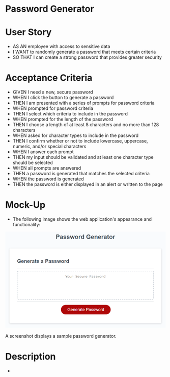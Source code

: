 # Password Generator

# User Story

- AS AN employee with access to sensitive data
- I WANT to randomly generate a password that meets certain criteria
- SO THAT I can create a strong password that provides greater security

# Acceptance Criteria

- GIVEN I need a new, secure password
- WHEN I click the button to generate a password
- THEN I am presented with a series of prompts for password criteria
- WHEN prompted for password criteria
- THEN I select which criteria to include in the password
- WHEN prompted for the length of the password
- THEN I choose a length of at least 8 characters and no more than 128 characters
- WHEN asked for character types to include in the password
- THEN I confirm whether or not to include lowercase, uppercase, numeric, and/or special characters
- WHEN I answer each prompt
- THEN my input should be validated and at least one character type should be selected
- WHEN all prompts are answered
- THEN a password is generated that matches the selected criteria
- WHEN the password is generated
- THEN the password is either displayed in an alert or written to the page

# Mock-Up

- The following image shows the web application's appearance and functionality:

![](./Develop/03-javascript-homework-demo.png)

A screenshot displays a sample password generator.

# Description

-
